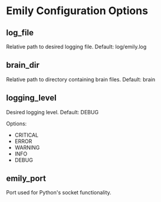 # Emily Configuration Options

## log_file

Relative path to desired logging file. Default: log/emily.log

## brain_dir

Relative path to directory containing brain files. Default: brain

## logging_level

Desired logging level. Default: DEBUG

Options:

* CRITICAL
* ERROR
* WARNING
* INFO
* DEBUG

## emily_port

Port used for Python's socket functionality.